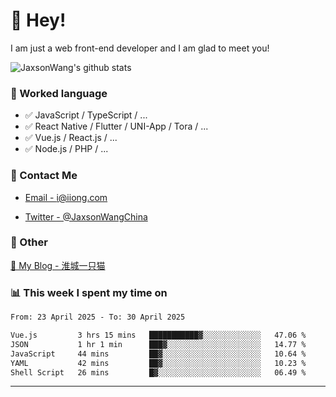 # 👋 Hey!

I am just a web front-end developer and I am glad to meet you!

![JaxsonWang's github stats](https://github-readme-stats.vercel.app/api?username=JaxsonWang&&show_icons=true&&title_color=1abc9c&&icon_color=1abc9c)


### 📝 Worked language

- ✅ JavaScript / TypeScript / ...
- ✅ React Native / Flutter / UNI-App / Tora / ...
- ✅ Vue.js / React.js / ...
- ✅ Node.js / PHP / ...

### 📮 Contact Me

- [Email - i@iiong.com](mailto:i@iiong.com)

- [Twitter - @JaxsonWangChina](https://twitter.com/JaxsonWangChina)

### 🤪 Other

[📌 My Blog - 淮城一只猫](https://iiong.com)

### 📊 This week I spent my time on

<!--START_SECTION:waka-->

```txt
From: 23 April 2025 - To: 30 April 2025

Vue.js         3 hrs 15 mins   ███████████▓░░░░░░░░░░░░░   47.06 %
JSON           1 hr 1 min      ███▓░░░░░░░░░░░░░░░░░░░░░   14.77 %
JavaScript     44 mins         ██▓░░░░░░░░░░░░░░░░░░░░░░   10.64 %
YAML           42 mins         ██▓░░░░░░░░░░░░░░░░░░░░░░   10.23 %
Shell Script   26 mins         █▓░░░░░░░░░░░░░░░░░░░░░░░   06.49 %
```

<!--END_SECTION:waka-->

---
